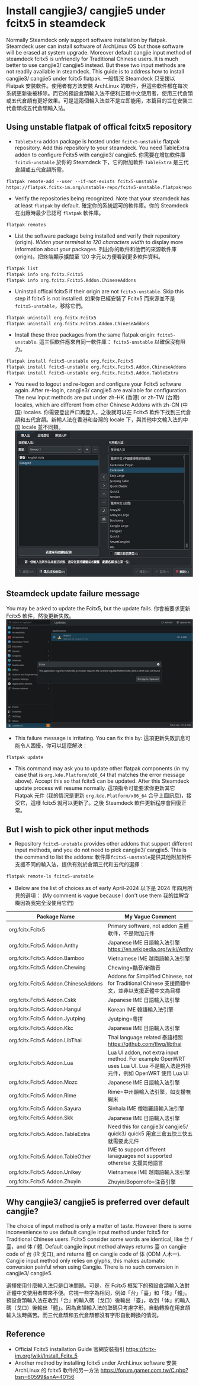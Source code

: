 # Install cangjie3/ cangjie5 under fcitx5 in steamdeck

Normally Steamdeck only support software installation by flatpak. Steamdeck user can install software of ArchLinux OS but those software will be erased at system upgrade. Moreover default cangjie input method of steamdeck fcitx5 is unfriendly for Traditional Chinese users. It is much better to use cangjie3/ cangjie5 instead. But these two input methods are not readily available in steamdeck. This guide is to address how to install cangjie3/ cangjie5 under fcitx5 flatpak. 一般情況 Steamdeck 只支援以 Flatpak 安裝軟件。使用者有方法安裝 ArchLinux 的軟件，但這些軟件都在每次系統更新後被移除。而它的預設倉頡輸入法不便利正體中文使用者，使用三代倉頡或五代倉頡有更好效果。可是這兩個輪入法並不是立即能用，本篇目的旨在安裝三代倉頡或五代倉頡輸入法。

## Using unstable flatpak of offical fcitx5 repository
- ```TableExtra``` addon package is hosted under ```fcitx5-unstable``` flatpak repository. Add this repository to your steamdeck. You need TableExtra addon to configure Fcitx5 with cangjie3/ cangjie5. 你需要在增加軟件庫 ```fcitx5-unstable``` 於你的 Steamdeck 下，它的附加軟件 ```TableExtra``` 是三代倉頡或五代倉頡所需。
```
flatpak remote-add --user --if-not-exists fcitx5-unstable https://flatpak.fcitx-im.org/unstable-repo/fcitx5-unstable.flatpakrepo
```

- Verify the repositories being recognized. Note that your steamdeck has at least ```flatpak``` by default. 確定你的系統認可的軟件庫。你的 Steamdeck 在出廠時最少已認可 ```flatpak``` 軟件庫。
```
flatpak remotes
```

- List the software package being installed and verify their repository (origin). *Widen your terminal to 120 characters width* to display more information about your packages. 列出你的軟件和他們的來源軟件庫 (origin)。把終端顯示擴闊至 120 字元以方便看到更多軟件資料。
```
flatpak list
flatpak info org.fcitx.Fcitx5
flatpak info org.fcitx.Fcitx5.Addon.ChineseAddons
```

- Uninstall offical fcitx5 if their origin are not ```fcitx5-unstable```. Skip this step if fcitx5 is not installed. 如果你已經安裝了 Fcitx5 而來源並不是```fcitx5-unstable```，移除它們。
```
flatpak uninstall org.fcitx.Fcitx5
flatpak uninstall org.fcitx.Fcitx5.Addon.ChineseAddons
```

- Install these three packages from the same flatpak origin: ```fcitx5-unstable```. 這三個軟件應來自同一軟件庫： ```fcitx5-unstable``` 以確保沒有阻力。
```
flatpak install fcitx5-unstable org.fcitx.Fcitx5
flatpak install fcitx5-unstable org.fcitx.Fcitx5.Addon.ChineseAddons
flatpak install fcitx5-unstable org.fcitx.Fcitx5.Addon.TableExtra
```

- You need to logout and re-logon and configure your Fcitx5 software again. After re-login, cangjie3/ cangjie5 are available for configuration. The new input methods are put under zh-HK (香港) or zh-TW (台灣) locales, which are different from other Chinese Addons with zh-CN (中国) locales. 你需要登出戶口再登入，之後就可以在 Fcitx5 軟件下找到三代倉頡和五代倉頡。新輸人法在香港和台灣的 locale 下，與其他中文輸入法的中国 locale 並不同類。
![Alt](fcitx5_table_extra.jpg)

## Steamdeck update failure message
You may be asked to update the Fcitx5, but the update fails. 你會被要求更新 Fcitx5 軟件，然後更新失敗。
![Alt](steamdeck_fcitx5_update_fail.jpg)

- This failure message is irritating. You can fix this by: 這項更新失敗訊息可能令人困擾，你可以這麼解決：
```
flatpak update
```
- This command may ask you to update other flatpak components (in my case that is ```org.kde.Platform/x86_64``` that matches the error message above). Accept this so that fcitx5 can be updated. After this Steamdeck update process will resume normally. 這項指令可能要求你更新其它 Flatpak 元件 (我的情況是更新 ```org.kde.Platform/x86_64``` 合乎上圖訊息)，接受它，這樣 fcitx5 就可以更新了。之後 Steamdeck 軟件更新程序會回復正常。

## But I wish to pick other input methods
- Repository ```fcitx5-unstable``` provides other addons that support different input methods, and you do not need to pick cangjie3/ cangjie5. This is the command to list the addons: 軟件庫```fcitx5-unstable```提供其他附加附件支援不同的輸入法，提供有別於倉頡三代和五代的選擇：
```
flatpak remote-ls fcitx5-unstable 
```
- Below are the list of choices as of early April-2024 以下是 2024 年四月所見的選項： (My comment is vague because I don't use them 我的註解含糊因為我完全沒使用它們)

| Package Name                            | My Vague Comment                                                                                                      |
| --------------------------------------- | --------------------------------------------------------------------------------------------------------------------- |
| org.fcitx.Fcitx5                        | Primary software, not addon 主體軟件，不是附加元件                                                                       |
| org.fcitx.Fcitx5.Addon.Anthy            | Japanese IME 日語輸入法引擎 https://en.wikipedia.org/wiki/Anthy                                                         |
| org.fcitx.Fcitx5.Addon.Bamboo           | Vietnamese IME 越南語輸入法引擎                                                                                         |
| org.fcitx.Fcitx5.Addon.Chewing          | Chewing=酷音/新酷音                                                                                                    |
| org.fcitx.Fcitx5.Addon.ChineseAddons    | Addons for Simplified Chinese, not for Traditional Chinese 支援簡體中文，並非以支援正體中文為目標                           |
| org.fcitx.Fcitx5.Addon.Cskk             | Japanese IME 日語輸入法引擎                                                                                             |
| org.fcitx.Fcitx5.Addon.Hangul           | Korean IME 韓語輸入法引擎                                                                                               |
| org.fcitx.Fcitx5.Addon.Jyutping         | Jyutping=粵拼                                                                                                         |
| org.fcitx.Fcitx5.Addon.Kkc              | Japanese IME 日語輸入法引擎                                                                                             |
| org.fcitx.Fcitx5.Addon.LibThai          | Thai language related 泰語相關 https://github.com/tlwg/libthai                                                         |
| org.fcitx.Fcitx5.Addon.Lua              | Lua UI addon, not extra input method. For example OpenWRT uses Lua UI. Lua 不是輸入法是外掛元件，例如 OpenWRT 使用 Lua UI  |                                                                                    |
| org.fcitx.Fcitx5.Addon.Mozc             | Japanese IME 日語輸入法引擎                                                                                             |
| org.fcitx.Fcitx5.Addon.Rime             | Rime=中州韻輸入法引擎，如支援嘸蝦米                                                                                       |
| org.fcitx.Fcitx5.Addon.Sayura           | Sinhala IME 僧咖羅語輸入法引擎                                                                                          |
| org.fcitx.Fcitx5.Addon.Skk              | Japanese IME 日語輸入法引擎                                                                                             |
| org.fcitx.Fcitx5.Addon.TableExtra       | Need this for cangjie3/ cangjie5/ quick3/ quick5 用倉三倉五快三快五就需要此元件                                            |
| org.fcitx.Fcitx5.Addon.TableOther       | IME to support different lanaguages not supported otherelse 支援其他語言                                                |
| org.fcitx.Fcitx5.Addon.Unikey           | Vietnamese IME 越南語輸入法引擎                                                                                         |
| org.fcitx.Fcitx5.Addon.Zhuyin           | Zhuyin/Bopomofo=注音引擎                                                                                               |


## Why cangjie3/ cangjie5 is preferred over default cangjie?
The choice of input method is only a matter of taste. However there is some inconvenience to use default cangjie input method under fcitx5 for Traditional Chinese users. Fcitx5 consider some words are identical, like 台 / 臺，and 体 / 體. Default cangjie input method always returns 臺 on cangjie code of 台 (IR 戈口), and returns 體 on cangjie code of 体 (ODM 人木一). Cangjie input method only relies on glyphs, this makes automatic conversion painful when using Cangjie. There is no such conversion in cangjie3/ cangjie5. 

選擇使用什麼輸入法只是口味問題。可是，在 Fcitx5 框架下的預設倉頡輸入法對正體中文使用者帶來不便。它視一些字為相同，例如「台」「臺」和「体」「體」。預設倉頡輸入法在收到「台」的輸入碼（戈口）後輸出「臺」，收到「体」的輸入碼（戈口）後輸出「體」。因為倉頡輸入法的取碼只考慮字形，自動轉換在用倉頡輸入法時痛苦。而三代倉頡和五代倉頡都沒有字形自動轉換的情況。

## Reference
- Official Fcitx5 installation Guide 官網安裝指引 https://fcitx-im.org/wiki/Install_Fcitx_5
- Another method by installing fcitx5 under ArchLinux software 安裝 ArchLinux 的 fcitx5 軟件的另一方法 https://forum.gamer.com.tw/C.php?bsn=60599&snA=40156


